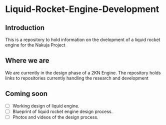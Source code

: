# Liquid-Rocket-Engine-Development
## Introduction
This is a repository to hold information on the dvelopment of a liquid rocket engine for the Nakuja Project

## Where we are
We are currently in the design phase of a 2KN Engine. 
The repository holds links to repositories currently handling the research and development

## Coming soon
- [ ] Working design of liquid engine.
- [ ] Blueprint of liquid rocket engine design process.
- [ ] Photos and videos of the design process.
